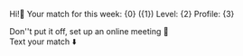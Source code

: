 Hi\!👋 Your match for this week\:
{0} \({1}\)
Level: {2}
Profile: {3}

Don''t put it off, set up an online meeting 🙂  
Text your match ⬇️